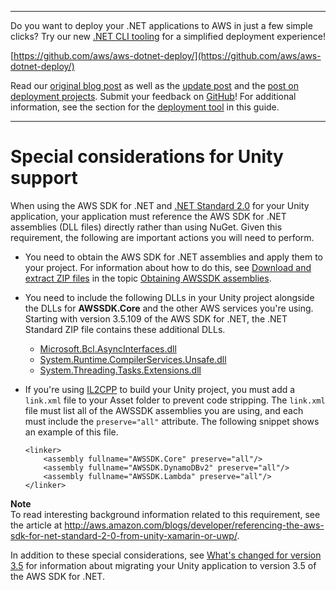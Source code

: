 --------

Do you want to deploy your \.NET applications to AWS in just a few simple clicks? Try our new [\.NET CLI tooling](https://www.nuget.org/packages/AWS.Deploy.Tools) for a simplified deployment experience\!

 [https://github.com/aws/aws-dotnet-deploy/](https://github.com/aws/aws-dotnet-deploy/)

Read our [original blog post](https://aws.amazon.com/blogs/developer/reimagining-the-aws-net-deployment-experience/) as well as the [update post](https://aws.amazon.com/blogs/developer/update-new-net-deployment-experience/) and the [post on deployment projects](https://aws.amazon.com/blogs/developer/dotnet-deployment-projects/)\. Submit your feedback on [GitHub](https://github.com/aws/aws-dotnet-deploy)\! For additional information, see the section for the [deployment tool](https://docs.aws.amazon.com/sdk-for-net/v3/developer-guide/deployment-tool.html) in this guide\.

--------

# Special considerations for Unity support<a name="unity-special"></a>

When using the AWS SDK for \.NET and [\.NET Standard 2\.0](https://docs.microsoft.com/en-us/dotnet/standard/net-standard) for your Unity application, your application must reference the AWS SDK for \.NET assemblies \(DLL files\) directly rather than using NuGet\. Given this requirement, the following are important actions you will need to perform\.


+ You need to obtain the AWS SDK for \.NET assemblies and apply them to your project\. For information about how to do this, see [Download and extract ZIP files](net-dg-obtain-assemblies.md#download-zip-files) in the topic [Obtaining AWSSDK assemblies](net-dg-obtain-assemblies.md)\.
+ You need to include the following DLLs in your Unity project alongside the DLLs for **AWSSDK\.Core** and the other AWS services you're using\. Starting with version 3\.5\.109 of the AWS SDK for \.NET, the \.NET Standard ZIP file contains these additional DLLs\.
  + [Microsoft\.Bcl\.AsyncInterfaces\.dll](https://www.nuget.org/packages/Microsoft.Bcl.AsyncInterfaces/)
  + [System\.Runtime\.CompilerServices\.Unsafe\.dll](https://www.nuget.org/packages/System.Runtime.CompilerServices.Unsafe/)
  + [System\.Threading\.Tasks\.Extensions\.dll](https://www.nuget.org/packages/System.Threading.Tasks.Extensions/)
+ If you're using [IL2CPP](https://docs.unity3d.com/Manual/IL2CPP.html) to build your Unity project, you must add a `link.xml` file to your Asset folder to prevent code stripping\. The `link.xml` file must list all of the AWSSDK assemblies you are using, and each must include the `preserve="all"` attribute\. The following snippet shows an example of this file\.

  ```
  <linker>
      <assembly fullname="AWSSDK.Core" preserve="all"/>
      <assembly fullname="AWSSDK.DynamoDBv2" preserve="all"/>
      <assembly fullname="AWSSDK.Lambda" preserve="all"/>
  </linker>
  ```

**Note**  
To read interesting background information related to this requirement, see the article at [http://aws\.amazon\.com/blogs/developer/referencing\-the\-aws\-sdk\-for\-net\-standard\-2\-0\-from\-unity\-xamarin\-or\-uwp/](http://aws.amazon.com/blogs/developer/referencing-the-aws-sdk-for-net-standard-2-0-from-unity-xamarin-or-uwp/)\.

In addition to these special considerations, see [What's changed for version 3\.5](net-dg-v35.md#net-dg-v35-changes) for information about migrating your Unity application to version 3\.5 of the AWS SDK for \.NET\.